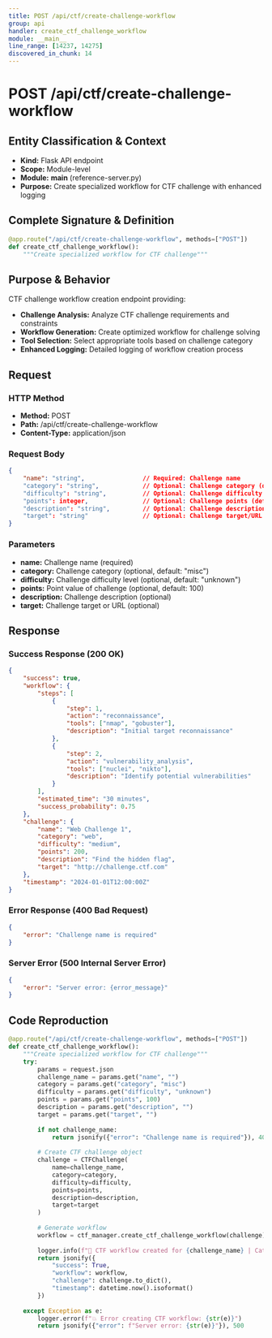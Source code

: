 ```yaml
---
title: POST /api/ctf/create-challenge-workflow
group: api
handler: create_ctf_challenge_workflow
module: __main__
line_range: [14237, 14275]
discovered_in_chunk: 14
---
```


# POST /api/ctf/create-challenge-workflow

## Entity Classification & Context
- **Kind:** Flask API endpoint
- **Scope:** Module-level
- **Module:** __main__ (reference-server.py)
- **Purpose:** Create specialized workflow for CTF challenge with enhanced logging

## Complete Signature & Definition
```python
@app.route("/api/ctf/create-challenge-workflow", methods=["POST"])
def create_ctf_challenge_workflow():
    """Create specialized workflow for CTF challenge"""
```

## Purpose & Behavior
CTF challenge workflow creation endpoint providing:
- **Challenge Analysis:** Analyze CTF challenge requirements and constraints
- **Workflow Generation:** Create optimized workflow for challenge solving
- **Tool Selection:** Select appropriate tools based on challenge category
- **Enhanced Logging:** Detailed logging of workflow creation process

## Request

### HTTP Method
- **Method:** POST
- **Path:** /api/ctf/create-challenge-workflow
- **Content-Type:** application/json

### Request Body
```json
{
    "name": "string",                // Required: Challenge name
    "category": "string",            // Optional: Challenge category (default: "misc")
    "difficulty": "string",          // Optional: Challenge difficulty (default: "unknown")
    "points": integer,               // Optional: Challenge points (default: 100)
    "description": "string",         // Optional: Challenge description
    "target": "string"               // Optional: Challenge target/URL
}
```

### Parameters
- **name:** Challenge name (required)
- **category:** Challenge category (optional, default: "misc")
- **difficulty:** Challenge difficulty level (optional, default: "unknown")
- **points:** Point value of challenge (optional, default: 100)
- **description:** Challenge description (optional)
- **target:** Challenge target or URL (optional)

## Response

### Success Response (200 OK)
```json
{
    "success": true,
    "workflow": {
        "steps": [
            {
                "step": 1,
                "action": "reconnaissance",
                "tools": ["nmap", "gobuster"],
                "description": "Initial target reconnaissance"
            },
            {
                "step": 2,
                "action": "vulnerability_analysis",
                "tools": ["nuclei", "nikto"],
                "description": "Identify potential vulnerabilities"
            }
        ],
        "estimated_time": "30 minutes",
        "success_probability": 0.75
    },
    "challenge": {
        "name": "Web Challenge 1",
        "category": "web",
        "difficulty": "medium",
        "points": 200,
        "description": "Find the hidden flag",
        "target": "http://challenge.ctf.com"
    },
    "timestamp": "2024-01-01T12:00:00Z"
}
```

### Error Response (400 Bad Request)
```json
{
    "error": "Challenge name is required"
}
```

### Server Error (500 Internal Server Error)
```json
{
    "error": "Server error: {error_message}"
}
```

## Code Reproduction
```python
@app.route("/api/ctf/create-challenge-workflow", methods=["POST"])
def create_ctf_challenge_workflow():
    """Create specialized workflow for CTF challenge"""
    try:
        params = request.json
        challenge_name = params.get("name", "")
        category = params.get("category", "misc")
        difficulty = params.get("difficulty", "unknown")
        points = params.get("points", 100)
        description = params.get("description", "")
        target = params.get("target", "")
        
        if not challenge_name:
            return jsonify({"error": "Challenge name is required"}), 400
        
        # Create CTF challenge object
        challenge = CTFChallenge(
            name=challenge_name,
            category=category,
            difficulty=difficulty,
            points=points,
            description=description,
            target=target
        )
        
        # Generate workflow
        workflow = ctf_manager.create_ctf_challenge_workflow(challenge)
        
        logger.info(f"🎯 CTF workflow created for {challenge_name} | Category: {category} | Difficulty: {difficulty}")
        return jsonify({
            "success": True,
            "workflow": workflow,
            "challenge": challenge.to_dict(),
            "timestamp": datetime.now().isoformat()
        })
        
    except Exception as e:
        logger.error(f"💥 Error creating CTF workflow: {str(e)}")
        return jsonify({"error": f"Server error: {str(e)}"}), 500
```
